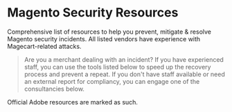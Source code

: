 # Magento Security Resources

Comprehensive list of resources to help you prevent, mitigate & resolve Magento security incidents. All listed vendors have experience with Magecart-related attacks.

> Are you a merchant dealing with an incident? If you have experienced staff, you can use the tools listed below to speed up the recovery process and prevent a repeat.
> If you don't have staff available or need an external report for compliancy, you can engage one of the consultancies below.

Official Adobe resources are marked as such.
